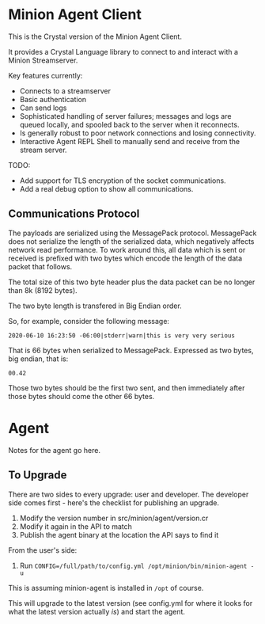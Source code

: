 # Minion Agent Client

This is the Crystal version of the Minion Agent Client.

It provides a Crystal Language library to connect to and interact with a Minion Streamserver.

Key features currently:

* Connects to a streamserver
* Basic authentication
* Can send logs
* Sophisticated handling of server failures; messages and logs are queued locally, and spooled back to the server when it reconnects.
* Is generally robust to poor network connections and losing connectivity.
* Interactive Agent REPL Shell to manually send and receive from the stream server.

TODO:

* Add support for TLS encryption of the socket communications.
* Add a real debug option to show all communications.

## Communications Protocol

The payloads are serialized using the MessagePack protocol.  MessagePack does
not serialize the length of the serialized data, which negatively affects
network read performance. To work around this, all data which is sent or
received is prefixed with two bytes which encode the length of the data packet
that follows.

The total size of this two byte header plus the data packet can be no longer
than 8k (8192 bytes).

The two byte length is transfered in Big Endian order.

So, for example, consider the following message:

```
2020-06-10 16:23:50 -06:00|stderr|warn|this is very very serious
```

That is 66 bytes when serialized to MessagePack. Expressed as two bytes, big
endian, that is:

```
00.42
```

Those two bytes should be the first two sent, and then immediately after those
bytes should come the other 66 bytes.

# Agent

Notes for the agent go here.

## To Upgrade

There are two sides to every upgrade: user and developer. The developer side
comes first - here's the checklist for publishing an upgrade.

1. Modify the version number in src/minion/agent/version.cr
1. Modify it again in the API to match
1. Publish the agent binary at the location the API says to find it

From the user's side:

1. Run `CONFIG=/full/path/to/config.yml /opt/minion/bin/minion-agent -u`

This is assuming minion-agent is installed in `/opt` of course.

This will upgrade to the latest version (see config.yml for where it looks for
what the latest version actually _is_) and start the agent.